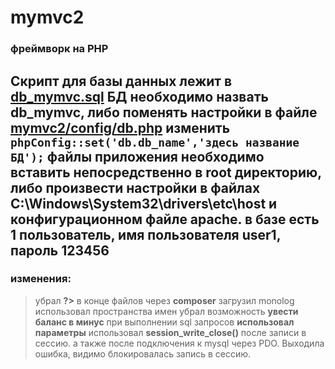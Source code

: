 # mymvc2
### фреймворк на PHP

Скрипт для базы данных лежит в [db_mymvc.sql](https://github.com/yelzhx/mymvc2/blob/master/db_mymvc.sql)
БД необходимо назвать db_mymvc,
либо поменять настройки в файле [mymvc2/config/db.php](https://github.com/yelzhx/mymvc2/blob/master/config/db.php)
изменить ```phpConfig::set('db.db_name','здесь название БД');```
файлы приложения необходимо вставить непосредственно в root директорию,
либо произвести настройки в файлах C:\Windows\System32\drivers\etc\host и
конфигурационном файле apache.
в базе есть 1 пользователь, имя пользователя **user1**, пароль **123456**
---
### изменения:

> убрал **?>** в конце файлов
> через **composer** загрузил monolog
> использовал пространства имен
> убрал возможность **увести баланс в минус**
> при выполнении sql запросов **использовал параметры**
> использовал **session_write_close()** после записи в сессию. 
> а также после подключения к mysql через PDO. Выходила ошибка, видимо 
> блокировалась запись в сессию.
